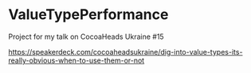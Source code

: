 # ValueTypePerformance

Project for my talk on CocoaHeads Ukraine #15

https://speakerdeck.com/cocoaheadsukraine/dig-into-value-types-its-really-obvious-when-to-use-them-or-not
